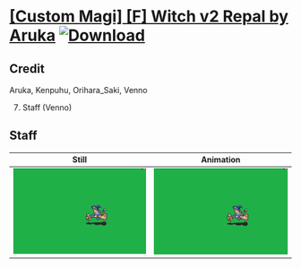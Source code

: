 # [\[Custom Magi\] \[F\] Witch v2 Repal by Aruka](./) [![Download](https://img.shields.io/badge/Download--red?style=social&logo=github)](https://minhaskamal.github.io/DownGit/#/home?url=https://github.com/Klokinator/FE-Repo/tree/main/Battle%20Animations%2FMagi%20-%20Special%2F%5BCustom%20Magi%5D%20%5BF%5D%20Witch%20v2%20Repal%20by%20Aruka%2F7.%20Staff)

## Credit

Aruka, Kenpuhu, Orihara_Saki, Venno

7. Staff (Venno)

## Staff

| Still | Animation |
| :---: | :-------: |
| ![Staff still](./Staff_000.png) | ![Staff animation](./Staff.gif) |
